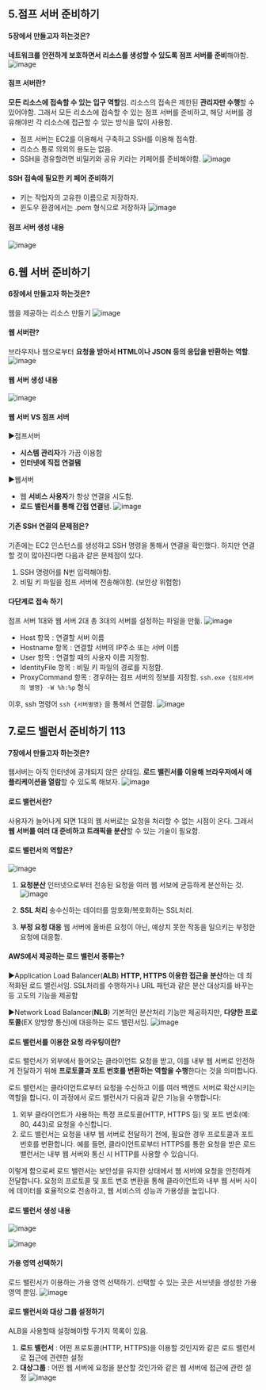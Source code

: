## 5.점프 서버 준비하기  
#### 5장에서 만들고자 하는것은?
**네트워크를 안전하게 보호하면서 리소스를 생성할 수 있도록 점프 서버를 준비**해야함.
![image](https://github.com/sprae114/Study/assets/52237184/a2df43e2-0e61-40c2-bac1-cb9beed0ce1f)


#### 점프 서버란?
**모든 리소스에 접속할 수 있는 입구 역할**임. 리소스의 접속은 제한된 **관리자만 수행**할 수 있어야함. 그래서 모든 리소스에 접속할 수 있는 점프 서버를 준비하고, 해당 서버를 경유해야만 각 리소스에 접근할 수 있는 방식을 많이 사용함.

- 점프 서버는 EC2를 이용해서 구축하고 SSH를 이용해 접속함. 
- 리소스 통로 의외의 용도는 없음. 
- SSH을 경유할려면 비밀키와 공유 키라는 키페어를 준비해야함.
![image](https://github.com/sprae114/Study/assets/52237184/47ab267b-d850-4468-aabd-02622dbd13a7)


#### SSH 접속에 필요한 키 페어 준비하기
- 키는 작업자의 고유한 이름으로 저장하자.
- 윈도우 환경에서는 .pem 형식으로 저장하자
![image](https://github.com/sprae114/Study/assets/52237184/694b9de7-b0d3-423e-8280-0165006fc17f)


#### 점프 서버 생성 내용
![image](https://github.com/sprae114/Study/assets/52237184/b3aa986f-8d3b-452b-acb4-b9a70603f11a)

  
## 6.웹 서버 준비하기  
#### 6장에서 만들고자 하는것은?
웹을 제공하는 리소스 만들기
![image](https://github.com/sprae114/Study/assets/52237184/24e14ba3-4b86-4a6d-ab58-cb8cc04f8101)


#### 웹 서버란?
브라우저나 웹으로부터 **요청을 받아서 HTML이나 JSON 등의 응답을 반환하는 역할**.
![image](https://github.com/sprae114/Study/assets/52237184/803d82f5-7885-45a2-9398-c15edadd2515)


#### 웹 서버 생성 내용
![image](https://github.com/sprae114/Study/assets/52237184/aa1b67b9-eda9-4ca2-86a5-23ae721463ab)


#### 웹 서버 VS 점프 서버
▶점프서버
- **시스템 관리자**가 가끔 이용함
- **인터넷에 직접 연결됌**

▶웹서버
- 웹 **서비스 사용자**가 항상 연결을 시도함.
- **로드 밸린서를 통해 간접 연결**됌.
![image](https://github.com/sprae114/Study/assets/52237184/2ea4825c-d9a6-4fd9-8302-b8d247475c9c)


#### 기존 SSH 연결의 문제점은?
기존에는 EC2 인스턴스를 생성하고 SSH 명령을 통해서 연결을 확인했다. 하지만 연결할 것이 많아진다면 다음과 같은 문제점이 있다.
1) SSH 명령어를 N번 입력해야함.
2) 비밀 키 파일을 점프 서버에 전송해야함. (보안상 위험함)


#### 다단계로 접속 하기
점프 서버 1대와 웹 서버 2대 총 3대의 서버를 설정하는 파일을 만듦.
![image](https://github.com/sprae114/Study/assets/52237184/058a7777-0234-4188-bc4a-a830f61bab34)
- Host 항목 : 연결할 서버 이름
- Hostname 항목 : 연결할 서버의 IP주소 또는 서버 이름
- User 항목 : 연결할 때의 사용자 이름 지정함.
- IdentityFile 항목 : 비밀 키 파일의 경로를 지정함.
- ProxyCommand 항목 : 경우하는 점프 서버의 정보를 지정함. `ssh.exe {점프서버의 별명} -W %h:%p` 형식

이후, ssh 명령어 `ssh {서버별명}` 을 통해서 연결함.
![image](https://github.com/sprae114/Study/assets/52237184/fc8d7644-bdf3-49cf-a02a-bdf4d9e87452)

  
## 7.로드 밸런서 준비하기 113  
#### 7장에서 만들고자 하는것은?
웹서버는 아직 인터넷에 공개되지 않은 상태임. **로드 밸린서를 이용해 브라우저에서 애플리케이션을 열람**할 수 있도록 해보자.
![image](https://github.com/sprae114/Study/assets/52237184/97fb5013-8028-4c0f-9e51-4fa051441130)


#### 로드 밸런서란? 
사용자가 늘어나게 되면 1대의 웹 서버로는 요청을 처리할 수 없는 시점이 온다. 그래서 **웹 서버를 여러 대 준비하고 트래픽을 분산**할 수 있는 기술이 필요함. 


#### 로드 밸런서의 역할은?
![image](https://github.com/sprae114/Study/assets/52237184/97ff0d32-4534-4e10-bf82-4ded19cede5a)

1) **요청분산**
인터넷으로부터 전송된 요청을 여러 웹 서보에 균등하게 분산하는 것.
![image](https://github.com/sprae114/Study/assets/52237184/c91152f6-5b56-49f5-a9f7-f6bba77ccec0)

2) **SSL 처리**
송수신하는 데이터를 암호화/복호화하는 SSL처리.

3) **부정 요청 대응**
웹 서버에 올바른 요청이 아닌, 예상치 못한 작동을 일으키는 부정한 요청에 대응함.


#### AWS에서 제공하는 로드 밸런서 종류는?
▶Application Load Balancer(**ALB**)
**HTTP, HTTPS 이용한 접근을 분산**하는 데 최적화된 로드 밸린서임. SSL처리를 수행하거나 URL 패턴과 같은 분산 대상지를 바꾸는 등 고도의 기능을 제공함

▶Network Load Balancer(**NLB**)
기본적인 분산처리 기능만 제공하지만, **다양한 프로토콜**(EX 양방향 통신)에 대응하는 로드 밸린서임.
![image](https://github.com/sprae114/Study/assets/52237184/35f73e57-0550-4be1-9864-90e608c7c110)


#### 로드 밸런서를 이용한 요청 라우팅이란?
로드 밸런서가 외부에서 들어오는 클라이언트 요청을 받고, 이를 내부 웹 서버로 안전하게 전달하기 위해 **프로토콜과 포트 번호를 변환하는 역할을 수행**한다는 것을 의미합니다.

로드 밸런서는 클라이언트로부터 요청을 수신하고 이를 여러 백엔드 서버로 확산시키는 역할을 합니다. 이 과정에서 로드 밸런서가 다음과 같은 기능을 수행합니다:

1. 외부 클라이언트가 사용하는 특정 프로토콜(HTTP, HTTPS 등) 및 포트 번호(예: 80, 443)로 요청을 수신합니다.
2. 로드 밸런서는 요청을 내부 웹 서버로 전달하기 전에, 필요한 경우 프로토콜과 포트 번호를 변환합니다. 예를 들면, 클라이언트로부터 HTTPS를 통한 요청을 받은 로드 밸런서는 내부 웹 서버와 통신 시 HTTP를 사용할 수 있습니다.

이렇게 함으로써 로드 밸런서는 보안성을 유지한 상태에서 웹 서버에 요청을 안전하게 전달합니다. 요청의 프로토콜 및 포트 번호 변환을 통해 클라이언트와 내부 웹 서버 사이에 데이터를 효율적으로 전송하고, 웹 서비스의 성능과 가용성을 높입니다.


#### 로드 밸런서 생성 내용
![image](https://github.com/sprae114/Study/assets/52237184/00a4c166-924e-48b0-9812-2186f6de804d)

![image](https://github.com/sprae114/Study/assets/52237184/de2b9fd8-30bc-43b1-a36e-b872b2db9ebe)


#### 가용 영역 선택하기
로드 밸린서가 이용하는 가용 영역 선택하기. 선택할 수 있는 곳은 서브넷을 생성한 가용영역 뿐임.
![image](https://github.com/sprae114/Study/assets/52237184/4f98f375-f9b5-4a97-a38b-a5037ea2a426)


#### 로드 밸런서와 대상 그룹 설정하기
ALB을 사용할때 설정해야할 두가지 목록이 있음.
1) **로드 밸런서** : 어떤 프로토콜(HTTP, HTTPS)을 이용할 것인지와 같은 로드 밸런서로 접근에 관련한 설정
2) **대상그룹** : 어떤 웹 서버에 요청을 분산할 것인가와 같은 웹 서버에 접근에 관련 설정
![image](https://github.com/sprae114/Study/assets/52237184/372ce184-b300-4296-b1fa-d947c8c0b9c8)

